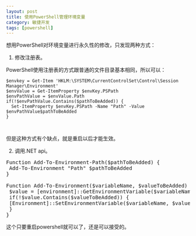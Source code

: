 ```yaml
---
layout: post
title: 使用PowerShell管理环境变量
category: 敏捷开发
tags: [powershell]
---
```

想用PowerShell对环境变量进行永久性的修改，只发现两种方式：

1. 修改注册表。

PowerShell使用注册表的方式跟普通的文件目录基本相同，所以可以：
<code> </code>
<pre><code>$envkey = Get-Item 'HKLM:\SYSTEM\CurrentControlSet\Control\Session Manager\Environment'
$envValue = Get-ItemProperty $envKey.PSPath
$envPathValue = $envValue.Path
if(!$envPathValue.Contains($pathToBeAdded)) {
  Set-ItemProperty $envKey.PSPath -Name "Path" -Value $envPathValue$pathToBeAdded
}
</code></pre>
<code> </code>

但是这种方式有个缺点，就是重启以后才能生效。

2. 调用.NET api。
<pre>Function Add-To-Environment-Path($pathToBeAdded) {
 Add-To-Environment "Path" $pathToBeAdded
}

Function Add-To-Environment($variableName, $valueToBeAdded) {
 $value = [environment]::GetEnvironmentVariable($variableName,"Machine")
 if(!$value.Contains($valueToBeAdded)) {
 [Environment]::SetEnvironmentVariable($variableName, $value+$valueToBeAdded, "Machine")
 }
}</pre>
这个只要重启powershell就可以了，还是可以接受的。